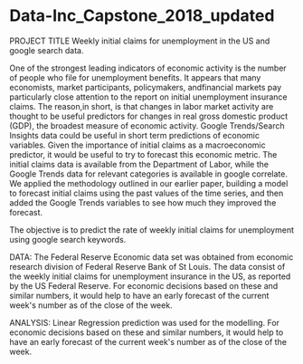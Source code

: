 # Data-Inc_Capstone_2018_updated

PROJECT TITLE 
Weekly initial claims for unemployment in the US and google search data.

One of the strongest leading indicators of economic activity is the number of people who file for unemployment benefits.
It appears that many economists, market participants, policymakers, andfinancial markets pay particularly close attention to the report on initial
unemployment insurance claims.
The reason,in short, is that changes in labor market activity are thought to be useful predictors for changes in
real gross domestic product (GDP), the broadest measure of economic activity.
Google Trends/Search Insights data could be useful in short term predictions of economic variables. 
Given the importance of initial claims as a macroeconomic predictor, it would be useful to try to forecast this economic metric. 
The initial claims data is available from the Department of Labor, while the Google Trends data for relevant categories is available in google correlate. 
We applied the methodology outlined in our earlier paper, building a model to forecast initial claims using the past values of the time series, and then added the Google Trends variables to see how much they improved the forecast.

The objective is to predict the rate of weekly initial claims for unemployment using google search keywords. 

DATA: The Federal Reserve Economic data set was obtained from economic research division of Federal Reserve Bank of St Louis. 
The data consist of the weekly initial claims for unemployment insurance in the US, as reported by the US Federal Reserve. 
For economic decisions based on these and similar numbers, it would help to have an early forecast of the current week's number as of the close of the week.

ANALYSIS: Linear Regression prediction was used for the modelling. 
For economic decisions based on these and similar numbers, it would help to have an early forecast of the current week's number as of the close of the week.

